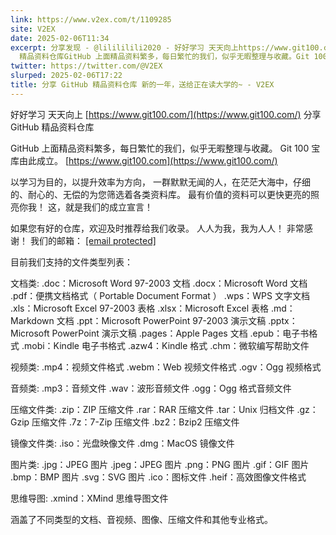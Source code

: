 ```yaml
---
link: https://www.v2ex.com/t/1109285
site: V2EX
date: 2025-02-06T11:34
excerpt: 分享发现 - @lilililili2020 - 好好学习 天天向上https://www.git100.com/分享 GitHub
  精品资料仓库GitHub 上面精品资料繁多，每日繁忙的我们，似乎无暇整理与收藏。Git 100
twitter: https://twitter.com/@V2EX
slurped: 2025-02-06T17:22
title: 分享 GitHub 精品资料仓库 新的一年，送给正在读大学的~ - V2EX
---
```


好好学习 天天向上 [https://www.git100.com/](https://www.git100.com/) 分享 GitHub 精品资料仓库

GitHub 上面精品资料繁多，每日繁忙的我们，似乎无暇整理与收藏。 Git 100 宝库由此成立。 [https://www.git100.com](https://www.git100.com/)

以学习为目的，以提升效率为方向， 一群默默无闻的人，在茫茫大海中，仔细的、耐心的、无偿的为您筛选着各类资料库。 最有价值的资料可以更快更亮的照亮你我！ 这，就是我们的成立宣言！

如果您有好的仓库，欢迎及时推荐给我们收录。 人人为我，我为人人！ 非常感谢！ 我们的邮箱： [[email protected]](https://www.v2ex.com/cdn-cgi/l/email-protection#2750505067404e531617170944484a)

目前我们支持的文件类型列表：

文档类: .doc：Microsoft Word 97-2003 文档 .docx：Microsoft Word 文档 .pdf：便携文档格式（ Portable Document Format ） .wps：WPS 文字文档 .xls：Microsoft Excel 97-2003 表格 .xlsx：Microsoft Excel 表格 .md：Markdown 文档 .ppt：Microsoft PowerPoint 97-2003 演示文稿 .pptx：Microsoft PowerPoint 演示文稿 .pages：Apple Pages 文档 .epub：电子书格式 .mobi：Kindle 电子书格式 .azw4：Kindle 格式 .chm：微软编写帮助文件

视频类: .mp4：视频文件格式 .webm：Web 视频文件格式 .ogv：Ogg 视频格式

音频类: .mp3：音频文件 .wav：波形音频文件 .ogg：Ogg 格式音频文件

压缩文件类: .zip：ZIP 压缩文件 .rar：RAR 压缩文件 .tar：Unix 归档文件 .gz：Gzip 压缩文件 .7z：7-Zip 压缩文件 .bz2：Bzip2 压缩文件

镜像文件类: .iso：光盘映像文件 .dmg：MacOS 镜像文件

图片类: .jpg：JPEG 图片 .jpeg：JPEG 图片 .png：PNG 图片 .gif：GIF 图片 .bmp：BMP 图片 .svg：SVG 图片 .ico：图标文件 .heif：高效图像文件格式

思维导图: .xmind：XMind 思维导图文件

涵盖了不同类型的文档、音视频、图像、压缩文件和其他专业格式。